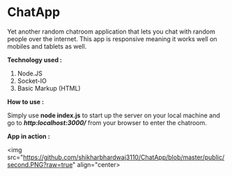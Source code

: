 # ChatApp

Yet another random chatroom application that lets you chat with random people over the internet. This app is responsive meaning it works well on mobiles and tablets as well.

**Technology used :** 

1. Node.JS
2. Socket-IO
3. Basic Markup (HTML)

**How to use :**

Simply use **node index.js** to start up the server on your local machine and go to ***http:localhost:3000/*** from your browser to enter the chatroom.

**App in action :**

<img src="https://github.com/shikharbhardwaj3110/ChatApp/blob/master/public/second.PNG?raw=true" align="center>
